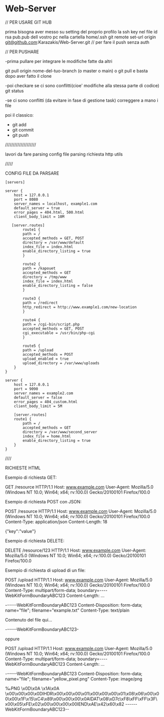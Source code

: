 # Web-Server

// PER USARE GIT HUB

prima bisogna aver messo su setting del proprio profilo la ssh key nel file id rsa pub.pub dell vostro pc nella cartella home/.ssh
git remote set-url origin git@github.com:Karazakis/Web-Server.git // per fare il push senza auth


// PER PUSHARE 

-prima pullare per integrare le modifiche fatte da altri 

git pull origin nome-del-tuo-branch (o master o main)  o git pull e basta dopo aver fatto il clone

-poi checkare se ci sono conflitti(cioe' modifiche alla stessa parte di codice)
git status

-se ci sono conflitti (da evitare in fase di gestione task) correggere a mano i file

poi il classico:

- git add
- git commit
- git push


////////////////////

lavori da fare
parsing config file
parsing richiesta http
utils


/////

CONFIG FILE DA PARSARE

    [servers]
    
    server {
        host = 127.0.0.1
        port = 8080
        server_names = localhost, example1.com
        default_server = true
        error_pages = 404.html, 500.html
        client_body_limit = 10M
    
       [server.routes]
            route1 {
            path = /
            accepted_methods = GET, POST
            directory = /var/www/default
            index_file = index.html
            enable_directory_listing = true
            }
        
            route2 {
            path = /kapouet
            accepted_methods = GET
            directory = /tmp/www
            index_file = index.html
            enable_directory_listing = false
            }
            
            route3 {
            path = /redirect
            http_redirect = http://www.example1.com/new-location
            }
            
            route4 {
            path = /cgi-bin/script.php
            accepted_methods = GET, POST
            cgi_executable = /usr/bin/php-cgi
            }
            
            route5 {
            path = /upload
            accepted_methods = POST
            upload_enabled = true
            upload_directory = /var/www/uploads
        }
    }
    
    server {
        host = 127.0.0.1
        port = 9090
        server_names = example2.com
        default_server = false
        error_pages = 404_custom.html
        client_body_limit = 5M
    
        [server.routes]
        route1 {
            path = /
            accepted_methods = GET
            directory = /var/www/second_server
            index_file = home.html
            enable_directory_listing = true
        }
    }


////

RICHIESTE HTML

Esempio di richiesta GET:

GET /resource HTTP/1.1
Host: www.example.com
User-Agent: Mozilla/5.0 (Windows NT 10.0; Win64; x64; rv:100.0) Gecko/20100101 Firefox/100.0


Esempio di richiesta POST con JSON:

POST /resource HTTP/1.1
Host: www.example.com
User-Agent: Mozilla/5.0 (Windows NT 10.0; Win64; x64; rv:100.0) Gecko/20100101 Firefox/100.0
Content-Type: application/json
Content-Length: 18

{"key":"value"}


Esempio di richiesta DELETE:

DELETE /resource/123 HTTP/1.1
Host: www.example.com
User-Agent: Mozilla/5.0 (Windows NT 10.0; Win64; x64; rv:100.0) Gecko/20100101 Firefox/100.0


Esempio di richiesta di upload di un file:

POST /upload HTTP/1.1
Host: www.example.com
User-Agent: Mozilla/5.0 (Windows NT 10.0; Win64; x64; rv:100.0) Gecko/20100101 Firefox/100.0
Content-Type: multipart/form-data; boundary=----WebKitFormBoundaryABC123
Content-Length: ...

------WebKitFormBoundaryABC123
Content-Disposition: form-data; name="file"; filename="example.txt"
Content-Type: text/plain

Contenuto del file qui...

------WebKitFormBoundaryABC123-


oppure

POST /upload HTTP/1.1
Host: www.example.com
User-Agent: Mozilla/5.0 (Windows NT 10.0; Win64; x64; rv:100.0) Gecko/20100101 Firefox/100.0
Content-Type: multipart/form-data; boundary=----WebKitFormBoundaryABC123
Content-Length: ...

------WebKitFormBoundaryABC123
Content-Disposition: form-data; name="file"; filename="yellow_pixel.png"
Content-Type: image/png

‰PNG
\x0D\x0A
\x1A\x0A
\x00\x00\x00\x0DIHDR\x00\x00\x00\x01\x00\x00\x00\x01\x08\x06\x00\x00\x00\x1F\x15\xC4\x89\x00\x00\x00\x0AIDAT\x08\xD7c\xF8\xFF\xFF\x3F\x00\x05\xFE\x02\x00\x00\x00\x00IEND\xAE\x42\x60\x82
------WebKitFormBoundaryABC123--
